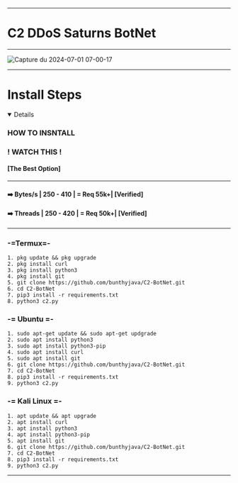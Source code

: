 ***

# C2 DDoS Saturns BotNet

***

![Capture du 2024-07-01 07-00-17](https://github.com/bunthyjava/C2-BotNet/Screenshot_20240919-225118.jpg)


***

# Install Steps
<details open>

###    **HOW TO INSNTALL**    
###    ! WATCH THIS !
####   [The Best Option] <br>

***
    
####   ➡️ Bytes/s | 250 - 410 | = Req 55k+| [Verified]<br>
####   ➡️ Threads | 250 - 420 | = Req 50k+| [Verified]<br>

***

### -=Termux=- 
    1. pkg update && pkg upgrade
    2. pkg install curl
    3. pkg install python3
    4. pkg install git
    5. git clone https://github.com/bunthyjava/C2-BotNet.git
    6. cd C2-BotNet
    7. pip3 install -r requirements.txt
    8. python3 c2.py

### -= Ubuntu =-

    1. sudo apt-get update && sudo apt-get updgrade
    2. sudo apt install python3
    3. sudo apt install python3-pip
    4. sudo apt install curl
    5. sudo apt install git
    6. git clone https://github.com/bunthyjava/C2-BotNet.git
    7. cd C2-BotNet
    8. pip3 install -r requirements.txt
    9. python3 c2.py

### -= Kali Linux =-

    1. apt update && apt upgrade
    2. apt install curl
    3. apt install python3
    4. apt install python3-pip
    5. apt install git
    6. git clone https://github.com/bunthyjava/C2-BotNet.git
    7. cd C2-BotNet
    8. pip3 install -r requirements.txt
    9. python3 c2.py

***
